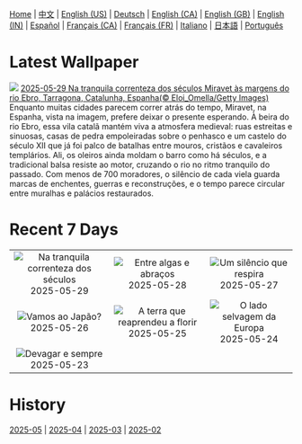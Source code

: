 [Home](../README.md) | [中文](zh-CN.md) | [English (US)](en-US.md) | [Deutsch](de-DE.md) | [English (CA)](en-CA.md) | [English (GB)](en-GB.md) | [English (IN)](en-IN.md) | [Español](es-ES.md) | [Français (CA)](fr-CA.md) | [Français (FR)](fr-FR.md) | [Italiano](it-IT.md) | [日本語](ja-JP.md) | [Português](pt-BR.md)

# Latest Wallpaper
![](https://www.bing.com/th?id=OHR.MiravetSpain_PT-BR7483184425_UHD.jpg)
[2025-05-29 Na tranquila correnteza dos séculos Miravet às margens do rio Ebro, Tarragona, Catalunha, Espanha(© Eloi_Omella/Getty Images)](https://www.bing.com/th?id=OHR.MiravetSpain_PT-BR7483184425_UHD.jpg)
Enquanto muitas cidades parecem correr atrás do tempo, Miravet, na Espanha, vista na imagem, prefere deixar o presente esperando. À beira do rio Ebro, essa vila catalã mantém viva a atmosfera medieval: ruas estreitas e sinuosas, casas de pedra empoleiradas sobre o penhasco e um castelo do século XII que já foi palco de batalhas entre mouros, cristãos e cavaleiros templários. Ali, os oleiros ainda moldam o barro como há séculos, e a tradicional balsa resiste ao motor, cruzando o rio no ritmo tranquilo do passado. Com menos de 700 moradores, o silêncio de cada viela guarda marcas de enchentes, guerras e reconstruções, e o tempo parece circular entre muralhas e palácios restaurados.

# Recent 7 Days
|  |  |  |
|:---:|:---:|:---:|
| ![](https://www.bing.com/th?id=OHR.MiravetSpain_PT-BR7483184425_400x240.jpg "Na tranquila correnteza dos séculos") 2025-05-29 | ![](https://www.bing.com/th?id=OHR.KelpOtter_PT-BR7205269839_400x240.jpg "Entre algas e abraços") 2025-05-28 | ![](https://www.bing.com/th?id=OHR.DiaMataAtlantica2025_PT-BR6905728982_400x240.jpg "Um silêncio que respira") 2025-05-27 |
| ![](https://www.bing.com/th?id=OHR.Arashiyama2025_PT-BR6176827383_400x240.jpg "Vamos ao Japão?") 2025-05-26 | ![](https://www.bing.com/th?id=OHR.ButchartFlowers_PT-BR7345483854_400x240.jpg "A terra que reaprendeu a florir") 2025-05-25 | ![](https://www.bing.com/th?id=OHR.JotunheimenPark_PT-BR4332808670_400x240.jpg "O lado selvagem da Europa") 2025-05-24 |
| ![](https://www.bing.com/th?id=OHR.ButterflyTurtle_PT-BR4108571272_400x240.jpg "Devagar e sempre") 2025-05-23 |  |  |

# History
[2025-05](../archives/wallpaper/pt-BR/w_2025_05.md) | [2025-04](../archives/wallpaper/pt-BR/w_2025_04.md) | [2025-03](../archives/wallpaper/pt-BR/w_2025_03.md) | [2025-02](../archives/wallpaper/pt-BR/w_2025_02.md)
